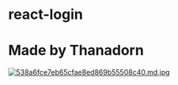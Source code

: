 # react-login
<h1>Made by Thanadorn</h1>


 
[![538a6fce7eb65cfae8ed869b55508c40.md.jpg](https://www.img.in.th/images/538a6fce7eb65cfae8ed869b55508c40.md.jpg)](https://www.img.in.th/image/pNmpCT)
